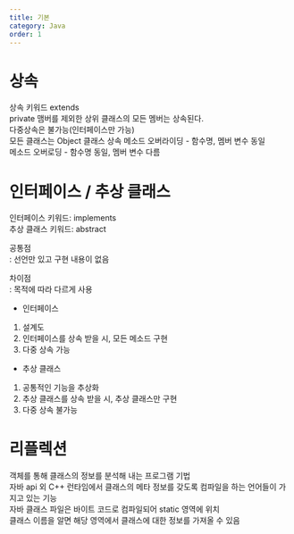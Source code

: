 ```yaml
---
title: 기본
category: Java
order: 1
---
```


상속
===
상속 키워드 extends  
private 맴버를 제외한 상위 클래스의 모든 멤버는 상속된다.  
다중상속은 불가능(인터페이스만 가능)  
모든 클래스는 Object 클래스 상속
메소드 오버라이딩 - 함수명, 멤버 변수 동일  
메소드 오버로딩 - 함수명 동일, 멤버 변수 다름


인터페이스 / 추상 클래스  
====
인터페이스 키워드: implements  
추상 클래스 키워드: abstract  

공통점  
: 선언만 있고 구현 내용이 없음  

차이점  
: 목적에 따라 다르게 사용  
* 인터페이스  
1. 설계도
2. 인터페이스를 상속 받을 시, 모든 메소드 구현
3. 다중 상속 가능
* 추상 클래스
1. 공통적인 기능을 추상화
2. 추상 클래스를 상속 받을 시, 추상 클래스만 구현
3. 다중 상속 불가능

리플렉션
====
객체를 통해 클래스의 정보를 분석해 내는 프로그램 기법  
자바 api 외 C++ 런타임에서 클래스의 메타 정보를 갖도록 컴파일을 하는 언어들이 가지고 있는 기능  
자바 클래스 파일은 바이트 코드로 컴파일되어 static 영역에 위치  
클래스 이름을 알면 해당 영역에서 클래스에 대한 정보를 가져올 수 있음  